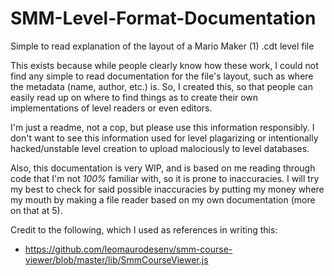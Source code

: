 # SMM-Level-Format-Documentation
Simple to read explanation of the layout of a Mario Maker (1) .cdt level file

This exists because while people clearly know how these work, I could not find any simple to read documentation for the file's layout, such as where the metadata (name, author, etc.) is. So, I created this, so that people can easily read up on where to find things as to create their own implementations of level readers or even editors.

I'm just a readme, not a cop, but please use this information responsibly. I don't want to see this information used for level plagarizing or intentionally hacked/unstable level creation to upload malociously to level databases. 

Also, this documentation is very WIP, and is based on me reading through code that I'm not *100%* familiar with, so it is prone to inaccuracies. I will try my best to check for said possible inaccuracies by putting my money where my mouth by making a file reader based on my own documentation (more on that at 5).

Credit to the following, which I used as references in writing this:
* https://github.com/leomaurodesenv/smm-course-viewer/blob/master/lib/SmmCourseViewer.js
